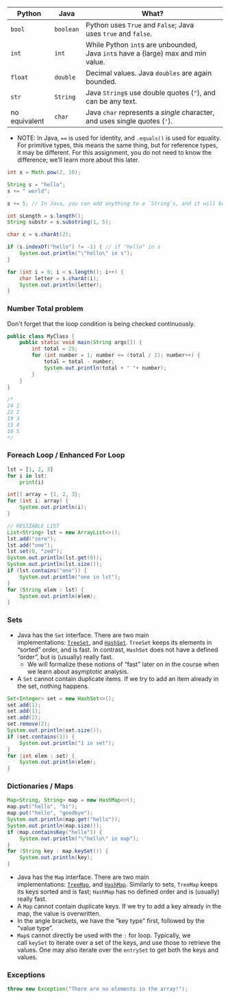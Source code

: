| Python        | Java      | What?                                                                            |
| ------------- | --------- | -------------------------------------------------------------------------------- |
| `bool`        | `boolean` | Python uses `True` and `False`; Java uses `true` and `false`.                    |
| `int`         | `int`     | While Python `int`s are unbounded, Java `int`s have a (large) max and min value. |
| `float`       | `double`  | Decimal values. Java `doubles` are again bounded.                                |
| `str`         | `String`  | Java `String`s use double quotes (`"`), and can be any text.                     |
| no equivalent | `char`    | Java `char` represents a _single_ character, and uses single quotes (`'`).       |


- NOTE: In Java, `==` is used for identity, and `.equals()` is used for equality. For primitive types, this means the same thing, but for reference types, it may be different. For this assignment, you do not need to know the difference; we’ll learn more about this later.

```java
int x = Math.pow(2, 10);
```


```Java
String s = "hello";
s += " world";

s += 5; // In Java, you can add anything to a `String`s, and it will be implicitly converted to a `String` without needing to explicitly cast.

int sLength = s.length();
String substr = s.substring(1, 5); 

char c = s.charAt(2);

if (s.indexOf("hello") != -1) { // if "hello" in s 
    System.out.println("\"hello\" in s");
}

for (int i = 0; i < s.length(); i++) {
    char letter = s.charAt(i);
    System.out.println(letter);
}
```

### Number Total problem 

Don't forget that the loop condition is being checked continuously.

``` java
public class MyClass {
    public static void main(String args[]) {
        int total = 25;
        for (int number = 1; number <= (total / 2); number++) {
            total = total - number;
            System.out.println(total + " "+ number);
        }
    }
}

/*
24 1
22 2
19 3
15 4
10 5
*/
```

### Foreach Loop / Enhanced For Loop

```python
lst = [1, 2, 3]
for i in lst: 
	print(i)
```

```java 
int[] array = {1, 2, 3};
for (int i: array) {
	System.out.println(i);
}
```

``` java 
// RESIZABLE LIST
List<String> lst = new ArrayList<>();
lst.add("zero");
lst.add("one");
lst.set(0, "zed");
System.out.println(lst.get(0)); 
System.out.println(lst.size());
if (lst.contains("one")) {
    System.out.println("one in lst");
}
for (String elem : lst) {
    System.out.println(elem);
}
```

### Sets

- Java has the `Set` interface. There are two main implementations: [`TreeSet`](https://docs.oracle.com/en/java/javase/17/docs/api/java.base/java/util/TreeSet.html), and [`HashSet`](https://docs.oracle.com/en/java/javase/17/docs/api/java.base/java/util/HashSet.html). `TreeSet` keeps its elements in “sorted” order, and is fast. In contrast, `HashSet` does not have a defined “order”, but is (usually) really fast.
    - We will formalize these notions of “fast” later on in the course when we learn about asymptotic analysis.
- A `Set` cannot contain duplicate items. If we try to add an item already in the set, nothing happens.

```java
Set<Integer> set = new HashSet<>();
set.add(1);
set.add(1);
set.add(2);
set.remove(2);
System.out.println(set.size());
if (set.contains(1)) {
    System.out.println("1 in set");
}
for (int elem : set) {
    System.out.println(elem);
}
```

### Dictionaries / Maps

```java
Map<String, String> map = new HashMap<>();
map.put("hello", "hi");
map.put("hello", "goodbye");
System.out.println(map.get("hello"));
System.out.println(map.size());
if (map.containsKey("hello")) {
    System.out.println("\"hello\" in map");
}
for (String key : map.keySet()) {
    System.out.println(key);
}
```

- Java has the `Map` interface. There are two main implementations: [`TreeMap`](https://docs.oracle.com/en/java/javase/17/docs/api/java.base/java/util/TreeMap.html), and [`HashMap`](https://docs.oracle.com/en/java/javase/17/docs/api/java.base/java/util/HashMap.html). Similarly to sets, `TreeMap` keeps its keys sorted and is fast; `HashMap` has no defined order and is (usually) really fast.
- A `Map` cannot contain duplicate keys. If we try to add a key already in the map, the value is overwritten.
- In the angle brackets, we have the “key type” first, followed by the “value type”.
- `Map`s cannot directly be used with the `:` for loop. Typically, we call `keySet` to iterate over a set of the keys, and use those to retrieve the values. One may also iterate over the `entrySet` to get both the keys and values.

### Exceptions

```java
throw new Exception("There are no elements in the array!");
```

